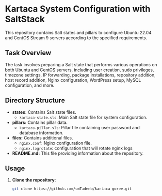 # Kartaca System Configuration with SaltStack

This repository contains Salt states and pillars to configure Ubuntu 22.04 and CentOS Stream 9 servers according to the specified requirements.

## Task Overview

The task involves preparing a Salt state that performs various operations on both Ubuntu and CentOS servers, including user creation, sudo privileges, timezone settings, IP forwarding, package installations, repository addition, host record addition, Nginx configuration, WordPress setup, MySQL configuration, and more.

## Directory Structure

- **states:** Contains Salt state files.
  - `kartaca-state.sls`: Main Salt state file for system configuration.
- **pillars:** Contains pillar data.
  - `kartaca-pillar.sls`: Pillar file containing user password and database information.
- **files:** Contains additional files.
  - `nginx.conf`: Nginx configuration file.
  - `nginx.logrotate`: configuration that will rotate nginx logs
- **README.md:** This file providing information about the repository.

## Usage

1. **Clone the repository:**

   ```bash
   git clone https://github.com/smTadeeb/kartaca-gorev.git
